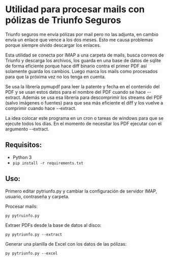 Utilidad para procesar mails con pólizas de Triunfo Seguros
===========================================================

Triunfo seguros me envía pólizas por mail pero no las adjunta, en cambio envía un enlace que vence a los dos meses. Esto me causa problemas porque siempre olvido descargar los enlaces.

Esta utilidad se conecta por IMAP a una carpeta de mails, busca correos de Triunfo y descarga los archivos, los guarda en una base de datos de sqlite de forma eficiente porque hace diff binario contra el primer PDF así solamente guarda los cambios. Luego marca los mails como procesados para que la próxima vez no los tenga en cuenta. 

Se usa la librería pymupdf para leer la patente y fecha en el contenido del PDF y se usan estos datos para el nombre del PDF cuando se hace --extract. Además se usa esa librería para descomprimir los streams del PDF (salvo imágenes o fuentes) para que sea más eficiente el diff y los vuelve a comprimir cuando hace --extract.

La idea colocar este programa en un cron o tareas de windows para que se ejecute todos los días. En el momento de necesitar los PDF ejecutar con el argumento --extract. 

Requisitos:
-----------
* Python 3
* ```pip install -r requirements.txt```

Uso:
----
Primero editar pytriunfo.py y cambiar la configuración de servidor IMAP, usuario, contraseña y carpeta.

Procesar mails:
```
py pytruinfo.py
```

Extraer PDFs desde la base de datos al disco:
```
py pytriunfo.py --extract
```

Generar una planilla de Excel con los datos de las pólizas:
```
py pytriunfo.py --excel
```
